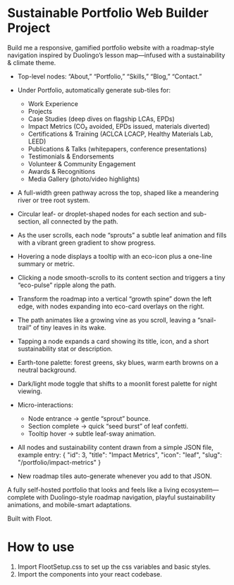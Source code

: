 # Sustainable Portfolio Web Builder Project
        
Build me a responsive, gamified portfolio website with a roadmap-style navigation inspired by Duolingo’s lesson map—infused with a sustainability & climate theme.
 
* Top-level nodes: “About,” “Portfolio,” “Skills,” “Blog,” “Contact.”
* Under Portfolio, automatically generate sub-tiles for:
  * Work Experience
  * Projects
  * Case Studies (deep dives on flagship LCAs, EPDs)
  * Impact Metrics (CO₂ avoided, EPDs issued, materials diverted)
  * Certifications & Training (ACLCA LCACP, Healthy Materials Lab, LEED)
  * Publications & Talks (whitepapers, conference presentations)
  * Testimonials & Endorsements
  * Volunteer & Community Engagement
  * Awards & Recognitions
  * Media Gallery (photo/video highlights)
 
* A full-width green pathway across the top, shaped like a meandering river or tree root system.
* Circular leaf- or droplet-shaped nodes for each section and sub-section, all connected by the path.
* As the user scrolls, each node “sprouts” a subtle leaf animation and fills with a vibrant green gradient to show progress.
* Hovering a node displays a tooltip with an eco-icon plus a one-line summary or metric.
* Clicking a node smooth-scrolls to its content section and triggers a tiny “eco-pulse” ripple along the path.
 
* Transform the roadmap into a vertical “growth spine” down the left edge, with nodes expanding into eco-card overlays on the right.
* The path animates like a growing vine as you scroll, leaving a “snail-trail” of tiny leaves in its wake.
* Tapping a node expands a card showing its title, icon, and a short sustainability stat or description.
 
* Earth-tone palette: forest greens, sky blues, warm earth browns on a neutral background.
* Dark/light mode toggle that shifts to a moonlit forest palette for night viewing.
* Micro-interactions:
  * Node entrance → gentle “sprout” bounce.
  * Section complete → quick “seed burst” of leaf confetti.
  * Tooltip hover → subtle leaf-sway animation.
 
* All nodes and sustainability content drawn from a simple JSON file, example entry:
  { "id": 3, "title": "Impact Metrics", "icon": "leaf", "slug": "/portfolio/impact-metrics" }
* New roadmap tiles auto-generate whenever you add to that JSON.
 
A fully self-hosted portfolio that looks and feels like a living ecosystem—complete with Duolingo-style roadmap navigation, playful sustainability animations, and mobile-smart adaptations.

Built with Floot.

# How to use

1. Import FlootSetup.css to set up the css variables and basic styles.
2. Import the components into your react codebase.
